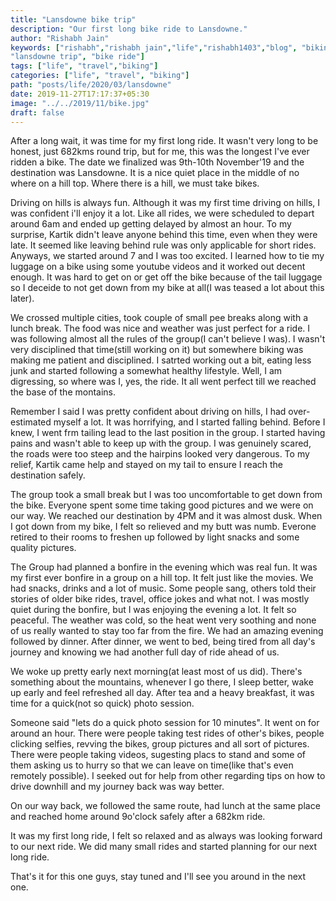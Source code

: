 ```yaml
---
title: "Lansdowne bike trip"
description: "Our first long bike ride to Lansdowne."
author: "Rishabh Jain"
keywords: ["rishabh","rishabh jain","life","rishabh1403","blog", "biking",
"lansdowne trip", "bike ride"]
tags: ["life", "travel","biking"]
categories: ["life", "travel", "biking"]
path: "posts/life/2020/03/lansdowne"
date: 2019-11-27T17:17:37+05:30
image: "../../2019/11/bike.jpg"
draft: false
---
```

After a long wait, it was time for my first long ride. It wasn't very long to be
honest, just 682kms round trip, but for me, this was the longest I've ever
ridden a bike. The date we finalized was 9th-10th November'19 and the
destination was Lansdowne. It is a nice quiet place in the middle of no where on
a hill top. Where there is a hill, we must take bikes. 

Driving on hills is always fun. Although it was my first time driving on hills,
I was confident i'll enjoy it a lot. Like all rides, we were scheduled to depart
around 6am and ended up getting delayed by almost an hour. To my surprise,
Kartik didn't leave anyone behind this time, even when they were late. It seemed
like leaving behind rule was only applicable for short rides. Anyways, we
started around 7 and I was too excited. I learned how to tie my luggage on a
bike using some youtube videos and it worked out decent enough. It was hard to
get on or get off the bike because of the tail luggage so I deceide to not get
down from my bike at all(I was teased a lot about this later). 

We crossed multiple cities, took couple of small pee breaks along with a lunch
break. The food was nice and weather was just perfect for a ride. I was
following almost all the rules of the group(I can't believe I was). I wasn't
very disciplined that time(still working on it) but somewhere biking was making
me patient and disciplined. I satrted working out a bit, eating less junk and
started following a somewhat healthy lifestyle. Well, I am digressing, so where
was I, yes, the ride. It all went perfect till we reached the base of the
montains.

Remember I said I was pretty confident about driving on hills, I had
over-estimated myself a lot. It was horrifying, and I started falling behind.
Before I knew, I went frm tailing lead to the last position in the group. I
started having pains and wasn't able to keep up with the group. I was genuinely
scared, the roads were too steep and the hairpins looked very dangerous. To my
relief, Kartik came help and stayed on my tail to ensure I reach the destination
safely. 

The group took a small break but I was too uncomfortable to get down from the
bike. Everyone spent some time taking good pictures and we were on our way. We
reached our destination by 4PM and it was almost dusk. When I got down from my
bike, I felt so relieved and my butt was numb. Everone retired to their rooms to
freshen up followed by light snacks and some quality pictures.

The Group had planned a bonfire in the evening which was real fun. It was my
first ever bonfire in a group on a hill top. It felt just like the movies. We
had snacks, drinks and a lot of music. Some people sang, others told their stories
of older bike rides, travel, office jokes and what not. I was mostly quiet
during the bonfire, but I was enjoying the evening a lot. It felt so peaceful.
The weather was cold, so the heat went very soothing and none of us really
wanted to stay too far from the fire. We had an amazing evening followed by
dinner. After dinner, we went to bed, being tired from all day's journey and
knowing we had another full day of ride ahead of us.

We woke up pretty early next morning(at least most of us did). There's something
about the mountains, whenever I go there, I sleep better, wake up early and feel
refreshed all day. After tea and a heavy breakfast, it was time for a quick(not
so quick) photo session.

Someone said "lets do a quick photo session for 10 minutes". It went on for
around an hour. There were people taking test rides of other's bikes, people
clicking selfies, revving the bikes, group pictures and all sort of pictures.
There were people taking videos, sugesting placs to stand and some of them
asking us to hurry so that we can leave on time(like that's even remotely
possible). I seeked out for help from other regarding tips on how to drive
downhill and my journey back was way better.

On our way back, we followed the same route, had lunch at the same place and
reached home around 9o'clock safely after a 682km ride.

It was my first long ride, I felt so relaxed and as always was looking forward
to our next ride. We did many small rides and started planning for our next long
ride. 

That's it for this one guys, stay tuned and I'll see you around in the next one.